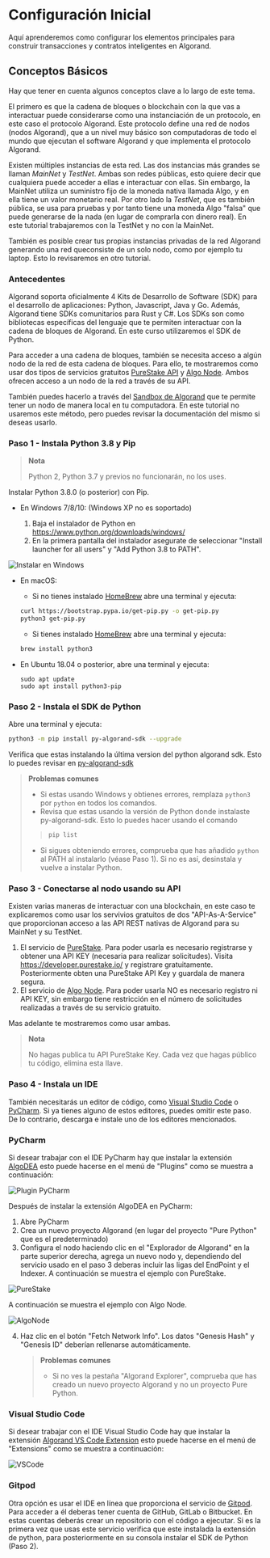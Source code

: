 # Configuración Inicial

Aquí aprenderemos como configurar los elementos principales para construir transacciones y contratos inteligentes en Algorand.

## Conceptos Básicos

Hay que tener en cuenta algunos conceptos clave a lo largo de este tema.

El primero es que la cadena de bloques o blockchain con la que vas a interactuar puede considerarse como una instanciación de un protocolo, en este caso el protocolo Algorand. Este protocolo define una red de nodos (nodos Algorand), que a un nivel muy básico son computadoras de todo el mundo que ejecutan el software Algorand y que implementa el protocolo Algorand. 

Existen múltiples instancias de esta red. Las dos instancias más grandes se llaman *MainNet* y *TestNet*. Ambas son redes públicas, esto quiere decir que cualquiera puede acceder a ellas e interactuar con ellas. Sin embargo, la MainNet utiliza un suministro fijo de la moneda nativa llamada Algo, y en ella tiene un valor monetario real. Por otro lado la *TestNet*, que es también pública, se usa para pruebas y por tanto tiene una moneda Algo "falsa" que puede generarse de la nada (en lugar de comprarla con dinero real). En este tutorial trabajaremos con la TestNet y no con la MainNet.

También es posible crear tus propias instancias privadas de la red Algorand generando una red queconsiste de un solo nodo, como por ejemplo tu laptop. Esto lo revisaremos en otro tutorial.

### Antecedentes

Algorand soporta oficialmente 4 Kits de Desarrollo de Software (SDK) para el desarrollo de aplicaciones: Python, Javascript, Java y Go. Además, Algorand tiene SDKs comunitarios para Rust y C#. Los SDKs son como bibliotecas específicas del lenguaje que te permiten interactuar con la cadena de bloques de Algorand. En este curso utilizaremos el SDK de Python. 

Para acceder a una cadena de bloques, también se necesita acceso a algún nodo de la red de esta cadena de bloques. Para ello, te mostraremos como usar dos tipos de servicios gratuitos [PureStake API](https://www.purestake.com/technology/algorand-api/) y [Algo Node](https://algonode.io/api/). Ambos ofrecen acceso a un nodo de la red a través de su API. 

También puedes hacerlo a través del [Sandbox de Algorand](https://developer.algorand.org/tutorials/exploring-the-algorand-sandbox/) que te permite tener un nodo de manera local en tu computadora. En este tutorial no usaremos este método, pero puedes revisar la documentación del mismo si deseas usarlo.

### Paso 1 - Instala Python 3.8 y Pip

> **Nota**
>
> Python 2, Python 3.7 y previos no funcionarán, no los uses.

Instalar Python 3.8.0 (o posterior) con Pip.

* En Windows 7/8/10: (Windows XP no es soportado)

  1. Baja el instalador de Python en https://www.python.org/downloads/windows/
  2. En la primera pantalla del instalador asegurate de seleccionar "Install launcher for all users" y "Add Python 3.8 to PATH".

![Instalar en Windows](https://github.com/raldecop/AlgorandEsp/blob/main/Imagenes/PythonWindowsPATH.png)

* En macOS:

  * Si no tienes instalado [HomeBrew](https://brew.sh) abre una terminal y ejecuta:

  ```bash
  curl https://bootstrap.pypa.io/get-pip.py -o get-pip.py
  python3 get-pip.py
  ```

  * Si tienes instalado [HomeBrew](https://brew.sh) abre una terminal y ejecuta:

  ```bash
  brew install python3
  ```

* En Ubuntu 18.04 o posterior, abre una terminal y ejecuta:

  ```
  sudo apt update
  sudo apt install python3-pip
  ```

### Paso 2 - Instala el SDK de Python

Abre una terminal y ejecuta:

```bash
python3 -m pip install py-algorand-sdk --upgrade
```

Verifica que estas instalando la última version del python algorand sdk. Esto lo puedes revisar en [py-algorand-sdk](https://py-algorand-sdk.readthedocs.io/en/latest/index.html)

> **Problemas comunes**
>
> * Si estas usando Windows y obtienes errores, remplaza `python3` por `python` en todos los comandos.
> * Revisa que estas usando la versión de Python donde instalaste py-algorand-sdk. Esto lo puedes hacer usando el comando 
> >```bash
> >pip list
> >```
> * Si sigues obteniendo errores, comprueba que has añadido `python` al PATH al instalarlo (véase Paso 1). Si no es así, desinstala y vuelve a instalar Python.

### Paso 3 - Conectarse al nodo usando su API

Existen varias maneras de interactuar con una blockchain, en este caso te explicaremos como usar los servivios gratuitos de dos "API-As-A-Service" que proporcionan acceso a las API REST nativas de Algorand para su MainNet y su TestNet.

1. El servicio de [PureStake](https://algobuilder.dev/guide/purestake-api.html). Para poder usarla es necesario registrarse y obtener una API KEY (necesaria para realizar solicitudes). Visita https://developer.purestake.io/ y registrare gratuitamente. Posteriormente obten una PureStake API Key y guardala de manera segura.
2. El servicio de [Algo Node](https://algonode.io/). Para poder usarla NO es necesario registro ni API KEY, sin embargo tiene restricción en el número de solicitudes realizadas a través de su servicio gratuito.

Mas adelante te mostraremos como usar ambas.

> **Nota**
>
> No hagas publica tu API PureStake Key. Cada vez que hagas público tu código, elimina esta llave.

### Paso 4 - Instala un IDE

También necesitarás un editor de código, como [Visual Studio Code](https://code.visualstudio.com) o [PyCharm](https://www.jetbrains.com/pycharm/). Si ya tienes alguno de estos editores, puedes omitir este paso. De lo contrario, descarga e instale uno de los editores mencionados.

### PyCharm
Si desear trabajar con el IDE PyCharm hay que instalar la extensión [AlgoDEA](https://algodea-docs.bloxbean.com/) esto puede hacerse en el menú de "Plugins" como se muestra a continuación:

![Plugin PyCharm](https://github.com/raldecop/AlgorandEsp/blob/main/Imagenes/PycharmPlugin.png)

Después de instalar la extensión AlgoDEA en PyCharm:

1. Abre PyCharm
2. Crea un nuevo proyecto Algorand (en lugar del proyecto "Pure Python" que es el predeterminado)
3. Configura el nodo haciendo clic en el "Explorador de Algorand" en la parte superior derecha, agrega un nuevo nodo y, dependiendo del servicio usado en el paso 3 deberas incluir las ligas del EndPoint y el Indexer. 
A continuación se muestra el ejemplo con PureStake.

![PureStake](https://github.com/raldecop/AlgorandEsp/blob/main/Imagenes/PureStakeNodeConfiguration.png)

A continuación se muestra el ejemplo con Algo Node.

![AlgoNode](https://github.com/raldecop/AlgorandEsp/blob/main/Imagenes/AlgoNodeNodeConfiguration.png)

4. Haz clic en el botón "Fetch Network Info". Los datos "Genesis Hash" y "Genesis ID" deberían rellenarse automáticamente.

   > **Problemas comunes**
   >
   > * Si no ves la pestaña "Algorand Explorer", comprueba que has creado un nuevo proyecto Algorand y no un proyecto Pure Python.

### Visual Studio Code
Si desear trabajar con el IDE Visual Studio Code hay que instalar la extensión [Algorand VS Code Extension](https://marketplace.visualstudio.com/items?itemName=obsidians.vscode-algorand) esto puede hacerse en el menú de "Extensions" como se muestra a continuación:

![VSCode](https://github.com/raldecop/AlgorandEsp/blob/main/Imagenes/VSCodeAlgorand.png)

### Gitpod   

Otra opción es usar el IDE en línea que proporciona el servicio de [Gitpod](www.gitpod.io). Para acceder a él deberas tener cuenta de GitHub, GitLab o Bitbucket. En estas cuentas deberás crear un repositorio con el código a ejecutar. Si es la primera vez que usas este servicio verifica que este instalada la extensión de python, para posteriormente en su consola instalar el SDK de Python (Paso 2). 

